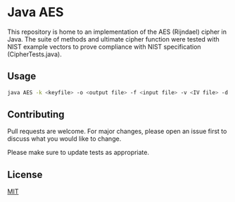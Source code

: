 # Java AES

This repository is home to an implementation of the AES (Rijndael) cipher in Java. The suite of methods and ultimate cipher function were tested with NIST example vectors to prove compliance with NIST specification (CipherTests.java).  

## Usage

```bash
java AES -k <keyfile> -o <output file> -f <input file> -v <IV file> -d <optional: decryption> -CTR <optional: counter mode>
```

## Contributing
Pull requests are welcome. For major changes, please open an issue first to discuss what you would like to change.

Please make sure to update tests as appropriate.

## License
[MIT](https://choosealicense.com/licenses/mit/)